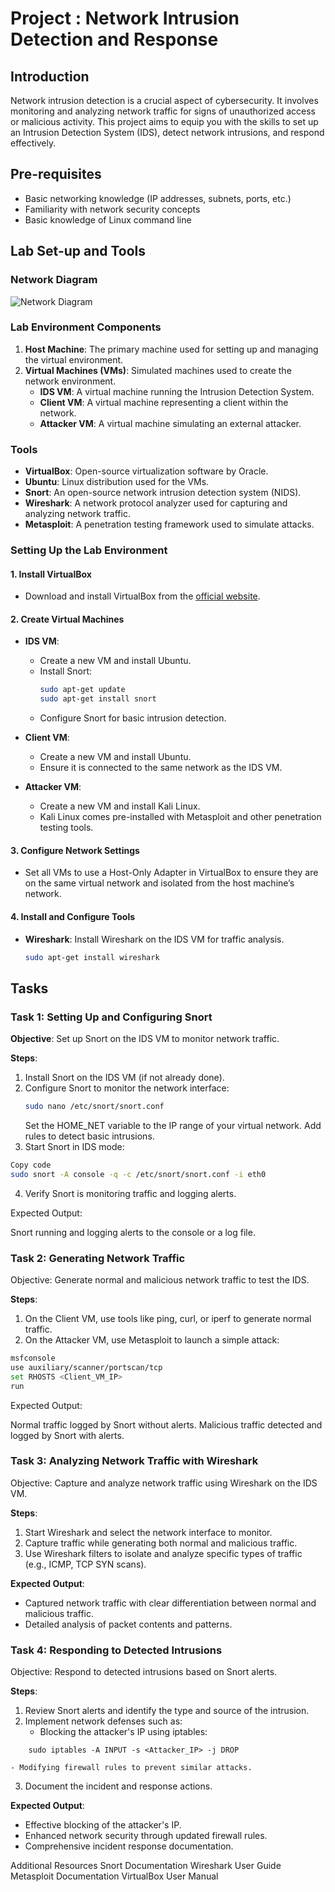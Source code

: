 # Project : Network Intrusion Detection and Response

## Introduction
Network intrusion detection is a crucial aspect of cybersecurity. It involves monitoring and analyzing network traffic for signs of unauthorized access or malicious activity. This project aims to equip you with the skills to set up an Intrusion Detection System (IDS), detect network intrusions, and respond effectively.

## Pre-requisites
- Basic networking knowledge (IP addresses, subnets, ports, etc.)
- Familiarity with network security concepts
- Basic knowledge of Linux command line

## Lab Set-up and Tools

### Network Diagram
![Network Diagram](https://example.com/network_diagram.png)

### Lab Environment Components
1. **Host Machine**: The primary machine used for setting up and managing the virtual environment.
2. **Virtual Machines (VMs)**: Simulated machines used to create the network environment.
   - **IDS VM**: A virtual machine running the Intrusion Detection System.
   - **Client VM**: A virtual machine representing a client within the network.
   - **Attacker VM**: A virtual machine simulating an external attacker.

### Tools
- **VirtualBox**: Open-source virtualization software by Oracle.
- **Ubuntu**: Linux distribution used for the VMs.
- **Snort**: An open-source network intrusion detection system (NIDS).
- **Wireshark**: A network protocol analyzer used for capturing and analyzing network traffic.
- **Metasploit**: A penetration testing framework used to simulate attacks.

### Setting Up the Lab Environment

#### 1. Install VirtualBox
- Download and install VirtualBox from the [official website](https://www.virtualbox.org/).

#### 2. Create Virtual Machines
- **IDS VM**: 
  - Create a new VM and install Ubuntu.
  - Install Snort:
    ```sh
    sudo apt-get update
    sudo apt-get install snort
    ```
  - Configure Snort for basic intrusion detection.

- **Client VM**: 
  - Create a new VM and install Ubuntu.
  - Ensure it is connected to the same network as the IDS VM.

- **Attacker VM**:
  - Create a new VM and install Kali Linux.
  - Kali Linux comes pre-installed with Metasploit and other penetration testing tools.

#### 3. Configure Network Settings
- Set all VMs to use a Host-Only Adapter in VirtualBox to ensure they are on the same virtual network and isolated from the host machine’s network.

#### 4. Install and Configure Tools
- **Wireshark**: Install Wireshark on the IDS VM for traffic analysis.
  ```sh
  sudo apt-get install wireshark

## Tasks

### Task 1: Setting Up and Configuring Snort
**Objective**: Set up Snort on the IDS VM to monitor network traffic.

**Steps**:
1. Install Snort on the IDS VM (if not already done).
2. Configure Snort to monitor the network interface:
   ```sh
   sudo nano /etc/snort/snort.conf
   ```
   Set the HOME_NET variable to the IP range of your virtual network.
   Add rules to detect basic intrusions.
3. Start Snort in IDS mode:
```sh
Copy code
sudo snort -A console -q -c /etc/snort/snort.conf -i eth0
```
4. Verify Snort is monitoring traffic and logging alerts.

Expected Output:

Snort running and logging alerts to the console or a log file.

### Task 2: Generating Network Traffic
Objective: Generate normal and malicious network traffic to test the IDS.

**Steps**:

1. On the Client VM, use tools like ping, curl, or iperf to generate normal traffic.
2. On the Attacker VM, use Metasploit to launch a simple attack:
```sh
msfconsole
use auxiliary/scanner/portscan/tcp
set RHOSTS <Client_VM_IP>
run
```
Expected Output:

Normal traffic logged by Snort without alerts.
Malicious traffic detected and logged by Snort with alerts.

### Task 3: Analyzing Network Traffic with Wireshark
Objective: Capture and analyze network traffic using Wireshark on the IDS VM.

**Steps**:

1. Start Wireshark and select the network interface to monitor.
2. Capture traffic while generating both normal and malicious traffic.
3. Use Wireshark filters to isolate and analyze specific types of traffic (e.g., ICMP, TCP SYN scans).

**Expected Output**:
- Captured network traffic with clear differentiation between normal and malicious traffic.
- Detailed analysis of packet contents and patterns.

### Task 4: Responding to Detected Intrusions
Objective: Respond to detected intrusions based on Snort alerts.

**Steps**:

1. Review Snort alerts and identify the type and source of the intrusion.
2. Implement network defenses such as:
     - Blocking the attacker's IP using iptables:
```
    sudo iptables -A INPUT -s <Attacker_IP> -j DROP
```
    - Modifying firewall rules to prevent similar attacks.
3. Document the incident and response actions.

**Expected Output**:

- Effective blocking of the attacker's IP.
- Enhanced network security through updated firewall rules.
- Comprehensive incident response documentation.

Additional Resources
Snort Documentation
Wireshark User Guide
Metasploit Documentation
VirtualBox User Manual



